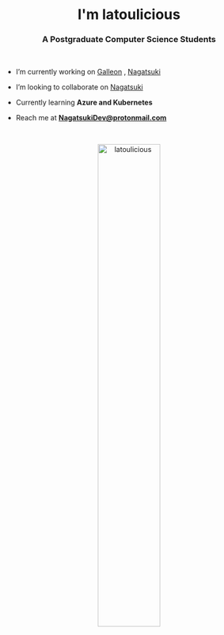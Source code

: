 <h1 align="center">I'm latoulicious</h1>
<h3 align="center">A Postgraduate Computer Science Students</h3>
<br>

- I’m currently working on [Galleon](https://github.com/latoulicious/Galleon) , [Nagatsuki](https://github.com/latoulicious/Nagatsuki)

- I’m looking to collaborate on [Nagatsuki](https://github.com/latoulicious/Nagatsuki)

- Currently learning **Azure and Kubernetes**

- Reach me at **NagatsukiDev@protonmail.com**



<br>
<p align="center" width="100%">
<img width="50%" src="https://github-readme-streak-stats.herokuapp.com/?user=latoulicious&theme=dark" alt="latoulicious" />
</p>

